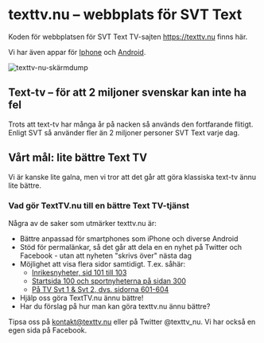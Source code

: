 # texttv.nu – webbplats för SVT Text

Koden för webbplatsen för SVT Text TV-sajten https://texttv.nu finns här.

Vi har även appar för [Iphone](https://apps.apple.com/se/app/texttv-nu-svt-text-tv/id607998045) och [Android](https://play.google.com/store/apps/details?id=com.mufflify.TextTVnu&hl=sv).

![texttv-nu-skärmdump](https://user-images.githubusercontent.com/221570/117265957-0e483b00-ae55-11eb-9ad6-92c21b15732b.png)

## Text-tv – för att 2 miljoner svenskar kan inte ha fel

Trots att text-tv har många år på nacken så används den fortfarande flitigt. Enligt SVT så använder fler än 2 miljoner personer SVT Text varje dag.

## Vårt mål: lite bättre Text TV

Vi är kanske lite galna, men vi tror att det går att göra klassiska text-tv ännu lite bättre. 

### Vad gör TextTV.nu till en bättre Text TV-tjänst

Några av de saker som utmärker texttv.nu är:

- Bättre anpassad för smartphones som iPhone och diverse Android
- Stöd för permalänkar, så det går att dela en en nyhet på Twitter och Facebook - utan att nyheten "skrivs över" nästa dag
- Möjlighet att visa flera sidor samtidigt. T.ex. såhär:
  - [Inrikesnyheter, sid 101 till 103](https://texttv.nu/101-103)
  - [Startsida 100 och sportnyheterna på sidan 300](https://texttv.nu/100,300)
  - [På TV Svt 1 & Svt 2, dvs. sidorna 601-604](https://texttv.nu/601-604)
- Hjälp oss göra TextTV.nu ännu bättre!
- Har du förslag på hur man kan göra texttv.nu ännu bättre?

Tipsa oss på kontakt@texttv.nu eller på Twitter @texttv_nu. Vi har också en egen sida på Facebook.
